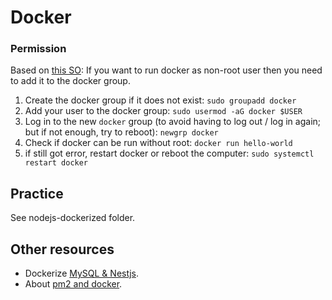 # Docker

### Permission

Based on [this SO](https://stackoverflow.com/questions/48957195/how-to-fix-docker-got-permission-denied-issue): If you want to run docker as non-root user then you need to add it to the docker group.

1. Create the docker group if it does not exist: `sudo groupadd docker`
2. Add your user to the docker group: `sudo usermod -aG docker $USER`
3. Log in to the new `docker` group (to avoid having to log out / log in again; but if not enough, try to reboot): `newgrp docker`
4. Check if docker can be run without root: `docker run hello-world`
5. if still got error, restart docker or reboot the computer: `sudo systemctl restart docker`

## Practice

See nodejs-dockerized folder.

## Other resources

- Dockerize [MySQL & Nestjs](https://dev.to/gustavocontreiras/how-to-create-a-dockerized-full-stack-environment-with-mysql-nestjs-and-nextjs-27oh).
- About [pm2 and docker](https://dev.to/mandraketech/pm2-and-docker-in-the-world-of-nodejs-1lg8).
